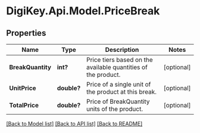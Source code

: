 # DigiKey.Api.Model.PriceBreak
## Properties

Name | Type | Description | Notes
------------ | ------------- | ------------- | -------------
**BreakQuantity** | **int?** | Price tiers based on the available quantities of the product. | [optional] 
**UnitPrice** | **double?** | Price of a single unit of the product at this break. | [optional] 
**TotalPrice** | **double?** | Price of BreakQuantity units of the product. | [optional] 

[[Back to Model list]](../README.md#documentation-for-models) [[Back to API list]](../README.md#documentation-for-api-endpoints) [[Back to README]](../README.md)

